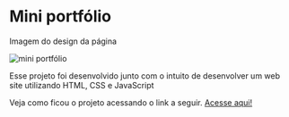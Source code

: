 <h1> Mini portfólio </h1>

<div class="container">
    <p> Imagem do design da página </p>
    <img src="./src/imagens/" alt="mini portfólio">
</div>

<p>Esse projeto foi desenvolvido junto com o intuito de desenvolver um web site utilizando HTML, CSS e JavaScript</p>

<p> Veja como ficou o projeto acessando o link a seguir. <a href="https://kaue-dev.github.io/mini-portfolio/">Acesse aqui!</a></p>
